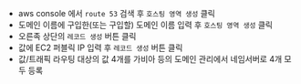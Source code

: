 - aws console 에서 `route 53` 검색 후 `호스팅 영역 생성` 클릭
- 도메인 이름에 구입한(또는 구입할) 도메인 이름 입력 후 `호스팅 영역 생성` 클릭
- 오른족 상단의 `레코드 생성` 버튼 클릭
- 값에 EC2 퍼블릭 IP 입력 후 `레코드 생성` 버튼 클릭
- 값/트래픽 라우팅 대상의 값 4개를 가비아 등의 도메인 관리에서 네임서버로 4개 모두 등록
